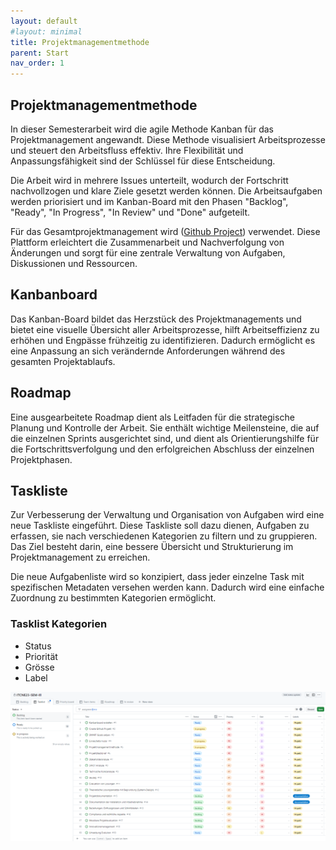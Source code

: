 ```yaml
---
layout: default
#layout: minimal
title: Projektmanagementmethode
parent: Start
nav_order: 1
---
```


## Projektmanagementmethode

In dieser Semesterarbeit wird die agile Methode Kanban für das Projektmanagement angewandt. Diese Methode visualisiert Arbeitsprozesse und steuert den Arbeitsfluss effektiv. Ihre Flexibilität und Anpassungsfähigkeit sind der Schlüssel für diese Entscheidung.

Die Arbeit wird in mehrere Issues unterteilt, wodurch der Fortschritt nachvollzogen und klare Ziele gesetzt werden können. Die Arbeitsaufgaben werden priorisiert und im Kanban-Board mit den Phasen "Backlog", "Ready", "In Progress", "In Review" und "Done" aufgeteilt.

Für das Gesamtprojektmanagement wird ([Github Project](https://github.com/users/danyambuehl/projects/3)) verwendet. Diese Plattform erleichtert die Zusammenarbeit und Nachverfolgung von Änderungen und sorgt für eine zentrale Verwaltung von Aufgaben, Diskussionen und Ressourcen.

## Kanbanboard

Das Kanban-Board bildet das Herzstück des Projektmanagements und bietet eine visuelle Übersicht aller Arbeitsprozesse, hilft Arbeitseffizienz zu erhöhen und Engpässe frühzeitig zu identifizieren. Dadurch ermöglicht es eine Anpassung an sich verändernde Anforderungen während des gesamten Projektablaufs.

## Roadmap

Eine ausgearbeitete Roadmap dient als Leitfaden für die strategische Planung und Kontrolle der Arbeit. Sie enthält wichtige Meilensteine, die auf die einzelnen Sprints ausgerichtet sind, und dient als Orientierungshilfe für die Fortschrittsverfolgung und den erfolgreichen Abschluss der einzelnen Projektphasen.

## Taskliste

Zur Verbesserung der Verwaltung und Organisation von Aufgaben wird eine neue Taskliste eingeführt. Diese Taskliste soll dazu dienen, Aufgaben zu erfassen, sie nach verschiedenen Kategorien zu filtern und zu gruppieren. Das Ziel besteht darin, eine bessere Übersicht und Strukturierung im Projektmanagement zu erreichen.

Die neue Aufgabenliste wird so konzipiert, dass jeder einzelne Task mit spezifischen Metadaten versehen werden kann. Dadurch wird eine einfache Zuordnung zu bestimmten Kategorien ermöglicht.

### Tasklist Kategorien

- Status
- Priorität
- Grösse
- Label


![Kanban Board](/docs/img/tasklist.png)
